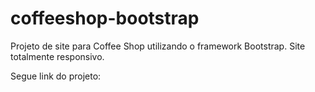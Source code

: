 # coffeeshop-bootstrap

Projeto de site para Coffee Shop utilizando o framework Bootstrap. Site totalmente responsivo.

Segue link do projeto:
